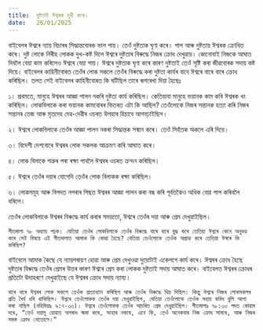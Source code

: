 ```yaml
---
title:  দুষ্টতাই ঈশ্বৰক দুখী কৰে।
date:   26/01/2025
---
```


বাইবেলৰ ঈশ্বৰে ন্যায় বিচাৰৰ সিদ্ধান্তবোৰক ভাল পায়। তেওঁ দুষ্টতাক ঘৃণা কৰে। পাপ আৰু দুষ্টতায় ঈশ্বৰক ক্ৰোধিত কৰে। দুষ্ট লোকে নিৰীহ লোকক দুখ-কষ্ট দিলে ঈশ্বৰে দুষ্টতাৰ বিৰুদ্ধে নিজৰ ক্ৰোধ দেখুৱায়। কোনোবাই নিজকে আঘাত দিবলৈ বেয়া কাম কৰিলেও ঈশ্বৰে বেয়া পায়। ঈশ্বৰে দুষ্টতাক ঘৃণা কৰে কাৰণ দুষ্টতাই তেওঁ সৃষ্টি কৰা জীৱবোৰক সদায় কষ্ট দিয়ে। বাইবেলৰ কাহিনীবোৰত তেওঁৰ লোক সকলে তেওঁৰ বিৰুদ্ধে কৰা দুষ্টতা কাৰ্যৰ বাবে ঈশ্বৰে বাৰে বাৰে ক্ৰোধ কৰিছিল। তলত সেই বাইবেলৰ কাহিনীবোৰত কি ঘটিছিল তাৰে ৰূপৰেখা দিয়া হৈছেঃ

১। প্ৰথমতে, মানুহে ঈশ্বৰৰ আজ্ঞা পালন নকৰি দুষ্টতা কাৰ্য কৰিছিল। কেতিয়াবা মানুহে ভয়ানক কাম কৰি ঈশ্বৰক খং কৰিছিল। লোকবিলাকে কৰা ভয়ানক কামবোৰৰ ভিতৰত এটা কি আছিল? তেওঁলোকে নিজৰ সন্তানক হত্যা কৰি নিজৰ সন্তানৰ তেজ আৰু মৃতদেহ দেৱ-দেৱীৰ ওচৰত উপহাৰ হিচাবে আগবঢ়াইছিল।

২। ঈশ্বৰে লোকবিলাকে তেওঁৰ আজ্ঞা পালন নকৰা সিদ্ধান্তক সন্মান কৰে। তেওঁ সিহঁতক অকলে এৰি দিয়ে।

৩। বিদেশী দেশবোৰে ঈশ্বৰৰ লোক সকলক আক্ৰমণ কৰি আঘাত কৰে।

৪। লোক বিলাকে শত্ৰুৰ পৰা ৰক্ষা পাবলৈ ঈশ্বৰৰ ওচৰত ক্ৰন্দন কৰিছিল।

৫। ঈশ্বৰে তেওঁৰ দয়াৰ যোগেদি তেওঁৰ লোক বিলাকক ৰক্ষা কৰিছিল।

৬। লোকসমূহ আৰু বিপদত নপৰাৰ পিছত ঈশ্বৰৰ আজ্ঞা পালন কৰা বন্ধ কৰি পূৰ্বতকৈও অধিক বেয়া পাপ কৰিবলৈ ধৰিলে।

তেওঁৰ লোকবিলাকে ঈশ্বৰৰ বিৰুদ্ধে কাৰ্য কৰাৰ সময়তো, ঈশ্বৰে তেওঁৰ দয়া আৰু প্ৰেম দেখুৱাইছিল।

`গীতমালা ৭৮ অধ্যায় পঢ়ক। যেতিয়া তেওঁৰ লোকবিলাকে তেওঁৰ বিৰুদ্ধে বাৰে বাৰে যুদ্ধ কৰে তেতিয়া ঈশ্বৰে কেনে অনুভৱ কৰে সেই বিষয়ে এই গীতমালাত আমাক কি কোৱা হৈছে? যেতিয়া তেওঁলোকে তেওঁক অগ্ৰাহ্য কৰে তেতিয়া ঈস্বৰে কি কৰিছিল?`

বাইবেলে আমাক কৈছে যে ন্যায়পৰায়ণ হোৱা আৰু প্ৰেম দেখুওৱা দুয়োটাই একেলগে কাৰ্য কৰে। ঈশ্বৰৰ ক্ৰোধ হৈছে দুষ্টতাৰ বিৰুদ্ধে তেওঁৰ প্ৰেমৰ উত্তৰ কাৰণ ঈশ্বৰে প্ৰেম কৰা লোকক দুষ্টতাই সদায় আঘাত কৰে। বাইবেলত ঈশ্বৰৰ ক্ৰোধৰ প্ৰতিটো উদাহৰণে দেখুৱাইছে যে ঈশ্বৰৰ ক্ৰোধ সদায় ন্যায্য।

`বাৰে বাৰে ঈশ্বৰৰ লোক সকলে তেওঁক প্ৰত্যাখ্যান কৰিছিল আৰু তেওঁৰ বিৰুদ্ধে থিয় দিছিল। কিন্তু ঈশ্বৰে নিজৰ লোকসকলৰ প্ৰতি ধৈৰ্য ধৰি থাকিছিল। ঈশ্বৰে তেওঁলোকক তেওঁৰ দয়া দেখুৱাইছিল, যেতিয়া তেওঁলোকে তেওঁক সহায় কৰিব বুলি আশা কৰা নাছিল (নহিমিয়াঃ ৯:৭-৩৩)। ঈশ্বৰে তেওঁলোকক তেওঁৰ আচৰিত প্ৰেম দেখুৱাইছিল। গীতমালাঃ ৭৮:৩৩ পদত কোৱাৰ দৰে, “তেওঁ দয়ালু হোৱাত অপৰাধ ক্ষমা কৰে, সংহাৰ নকৰে, এনে কি, তেওঁ অনেকবাৰ নিজ ক্ৰোধ সামৰে, আৰু নিজৰ সমস্ত ক্ৰোধ নোতোলে।”`